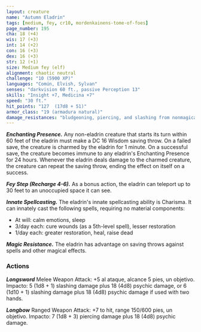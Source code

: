 ```yaml
---
layout: creature
name: "Autumn Eladrin"
tags: [medium, fey, cr10, mordenkainens-tome-of-foes]
page_number: 195
cha: 18 (+4)
wis: 17 (+3)
int: 14 (+2)
con: 16 (+3)
dex: 16 (+3)
str: 12 (+1)
size: Medium fey (elf)
alignment: chaotic neutral
challenge: "10 (5900 XP)"
languages: "Común, Elvish, Sylvan"
senses: "darkvision 60 ft., passive Perception 13"
skills: "Insight +7, Medicina +7"
speed: "30 ft."
hit_points: "127  (17d8 + 51)"
armor_class: "19 (armadura natural)"
damage_resistances: "bludgeoning, piercing, and slashing from nonmagical attacks"
---
```


***Enchanting Presence.*** Any non-eladrin creature that starts its turn within 60 feet of the eladrin must make a DC 16 Wisdom saving throw. On a failed save, the creature is charmed by the eladrin for 1 minute. On a successful save, the creature becomes immune to any eladrin's Enchanting Presence for 24 hours.
Whenever the eladrin deals damage to the charmed creature, the creature can repeat the saving throw, ending the effect on itself on a success.

***Fey Step (Recharge 4-6).*** As a bonus action, the eladrin can teleport up to 30 feet to an unoccupied space it can see.

***Innate Spellcasting.*** The eladrin's innate spellcasting ability is Charisma. It can innately cast the following spells, requiring no material components:
* At will: calm emotions, sleep
* 3/day each: cure wounds (as a 5th-level spell), lesser restoration
* 1/day each: greater restoration, heal, raise dead

***Magic Resistance.*** The eladrin has advantage on saving throws against spells and other magical effects.

### Actions

***Longsword*** Melee Weapon Attack: +5 al ataque, alcance 5 pies, un objetivo. Impacto: 5 (1d8 + 1) slashing damage plus 18 (4d8) psychic damage, or 6 (1d10 + 1) slashing damage plus 18 (4d8) psychic damage if used with two hands.

***Longbow*** Ranged Weapon Attack: +7 to hit, range 150/600 pies, un objetivo. Impacto: 7 (1d8 + 3) piercing damage plus 18 (4d8) psychic damage.